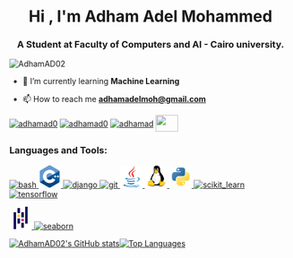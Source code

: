 <h1 align="center">Hi , I'm Adham Adel Mohammed</h1>

<h3 align="center">A Student at Faculty of Computers and AI - Cairo university.</h3>
 <p align="left"> <img src="https://komarev.com/ghpvc/?username=AdhamAD02&label=Profile%20views&color=008080&style=flat" alt="AdhamAD02" /> </p>

- 🌱 I’m currently learning **Machine Learning**

- 📫 How to reach me **adhamadelmoh@gmail.com**

<p align="left">
<a href="https://linkedin.com/in/adhamad0" target="blank"><img align="center" src="https://raw.githubusercontent.com/rahuldkjain/github-profile-readme-generator/master/src/images/icons/Social/linked-in-alt.svg" alt="adhamad0" height="30" width="40" /></a>
<a href="https://kaggle.com/adhamad0" target="blank"><img align="center" src="https://raw.githubusercontent.com/rahuldkjain/github-profile-readme-generator/master/src/images/icons/Social/kaggle.svg" alt="adhamad0" height="30" width="40" /></a>
<a href="https://www.leetcode.com/adhamad" target="blank"><img align="center" src="https://raw.githubusercontent.com/rahuldkjain/github-profile-readme-generator/master/src/images/icons/Social/leet-code.svg" alt="adhamad" height="30" width="40" /></a>
 <a href="https://www.facebook.com/adham.adel.547/" target="blank"><img align="center" src="https://raw.githubusercontent.com/rahuldkjain/github-profile-readme-generator/master/src/images/icons/Social/facebook.svg" height="30" width="40" /></a>
</p>

<h3 align="left">Languages and Tools:</h3>
<p align="left"> <a href="https://www.gnu.org/software/bash/" target="_blank" rel="noreferrer"> <img src="https://www.vectorlogo.zone/logos/gnu_bash/gnu_bash-icon.svg" alt="bash" width="40" height="40"/> </a> <a href="https://www.w3schools.com/cpp/" target="_blank" rel="noreferrer"> <img src="https://raw.githubusercontent.com/devicons/devicon/master/icons/cplusplus/cplusplus-original.svg" alt="cplusplus" width="40" height="40"/> </a> <a href="https://www.djangoproject.com/" target="_blank" rel="noreferrer"> <img src="https://cdn.worldvectorlogo.com/logos/django.svg" alt="django" width="40" height="40"/> </a> <a href="https://git-scm.com/" target="_blank" rel="noreferrer"> <img src="https://www.vectorlogo.zone/logos/git-scm/git-scm-icon.svg" alt="git" width="40" height="40"/> </a> <a href="https://www.java.com" target="_blank" rel="noreferrer"> <img src="https://raw.githubusercontent.com/devicons/devicon/master/icons/java/java-original.svg" alt="java" width="40" height="40"/> </a> <a href="https://www.linux.org/" target="_blank" rel="noreferrer"> <img src="https://raw.githubusercontent.com/devicons/devicon/master/icons/linux/linux-original.svg" alt="linux" width="40" height="40"/> </a> <a href="https://www.python.org" target="_blank" rel="noreferrer"> <img src="https://raw.githubusercontent.com/devicons/devicon/master/icons/python/python-original.svg" alt="python" width="40" height="40"/> </a> <a href="https://scikit-learn.org/" target="_blank" rel="noreferrer"> <img src="https://upload.wikimedia.org/wikipedia/commons/0/05/Scikit_learn_logo_small.svg" alt="scikit_learn" width="40" height="40"/> </a> <a href="https://www.tensorflow.org" target="_blank" rel="noreferrer"> <img src="https://www.vectorlogo.zone/logos/tensorflow/tensorflow-icon.svg" alt="tensorflow" width="40" height="40"/> </a> </p>
<p align="left"> <a href="https://pandas.pydata.org/" target="_blank" rel="noreferrer"> <img src="https://raw.githubusercontent.com/devicons/devicon/2ae2a900d2f041da66e950e4d48052658d850630/icons/pandas/pandas-original.svg" alt="pandas" width="40" height="40"/> </a> <a href="https://seaborn.pydata.org/" target="_blank" rel="noreferrer"> <img src="https://seaborn.pydata.org/_images/logo-mark-lightbg.svg" alt="seaborn" width="40" height="40"/> </a> </p>

<div style="display: flex; align-items: center;">
  <a href="http://www.github.com/AdhamAD02">
    <img src="https://github-readme-stats.vercel.app/api?username=AdhamAD02&show_icons=true&hide=&count_private=true&title_color=008080&text_color=ffffff&icon_color=22c55e&bg_color=000000&hide_border=true&show_icons=true" alt="AdhamAD02's GitHub stats" />
  </a>
  <a href="https://github.com/AdhamAD02">
    <img src="https://github-readme-stats.vercel.app/api/top-langs/?username=AdhamAD02&langs_count=10&title_color=008080&text_color=ffffff&icon_color=22c55e&bg_color=000000&hide_border=true&locale=en&custom_title=Top%20%Languages" alt="Top Languages" />
  </a>
</div>



